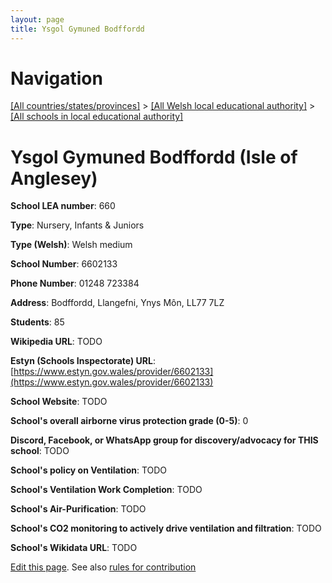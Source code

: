 ```yaml
---
layout: page
title: Ysgol Gymuned Bodffordd
---
```

# Navigation

[[All countries/states/provinces]](../../..) > [[All Welsh local educational authority]](../..) > [[All schools in local educational authority]](..)

# Ysgol Gymuned Bodffordd (Isle of Anglesey)

**School LEA number**: 660

**Type**: Nursery, Infants & Juniors

**Type (Welsh)**: Welsh medium

**School Number**: 6602133

**Phone Number**: 01248 723384

**Address**: Bodffordd, Llangefni, Ynys Môn, LL77 7LZ

**Students**: 85

**Wikipedia URL**: TODO

**Estyn (Schools Inspectorate) URL**: [https://www.estyn.gov.wales/provider/6602133](https://www.estyn.gov.wales/provider/6602133)

**School Website**: TODO

**School's overall airborne virus protection grade (0-5)**: 0

**Discord, Facebook, or WhatsApp group for discovery/advocacy for THIS school**: TODO

**School's policy on Ventilation**: TODO

**School's Ventilation Work Completion**: TODO

**School's Air-Purification**: TODO

**School's CO2 monitoring to actively drive ventilation and filtration**: TODO

**School's Wikidata URL**: TODO




[Edit this page](https://github.com/ventilate-schools/Wales/edit/prif/./Isle_of_Anglesey/Ysgol_Gymuned_Bodffordd.md). See also [rules for contribution](../../../contribution-rules/)